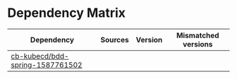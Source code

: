 # Dependency Matrix

Dependency | Sources | Version | Mismatched versions
---------- | ------- | ------- | -------------------
[cb-kubecd/bdd-spring-1587761502](https://github.com/cb-kubecd/bdd-spring-1587761502.git) |  | []() | 
